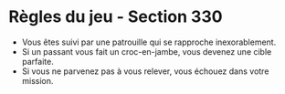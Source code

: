 # Règles du jeu - Section 330

- Vous êtes suivi par une patrouille qui se rapproche inexorablement.
- Si un passant vous fait un croc-en-jambe, vous devenez une cible parfaite.
- Si vous ne parvenez pas à vous relever, vous échouez dans votre mission.